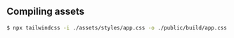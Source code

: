 Compiling assets
----------------------

```bash
$ npx tailwindcss -i ./assets/styles/app.css -o ./public/build/app.css --watch
```